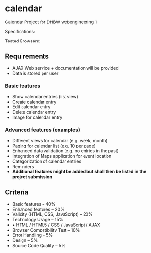 # calendar
Calendar Project for DHBW webengineering 1

Specifications:

Tested Browsers:

## Requirements

- AJAX Web service + documentation will be provided
- Data is stored per user

### Basic features

- Show calendar entries (list view)
- Create calendar entry
- Edit calendar entry
- Delete calendar entry
- Image for calendar entry

### Advanced features (examples)

- Different views for calendar (e.g. week, month)
- Paging for calendar list (e.g. 10 per page)
- Enhanced data validation (e.g. no entries in the past)
- Integration of Maps application for event location
- Categorization of calendar entries
- Reminders
- **Additional features might be added but shall then be listed in the project submission**

## Criteria

- Basic features – 40%
- Enhanced features – 20%
- Validity (HTML, CSS, JavaScript) – 20%
- Technology Usage – 15%
- • HTML / HTML5 / CSS / JavaScript / AJAX
- Browser Compatibility Test – 10%
- Error Handling – 5%
- Design – 5%
- Source Code Quality – 5%
